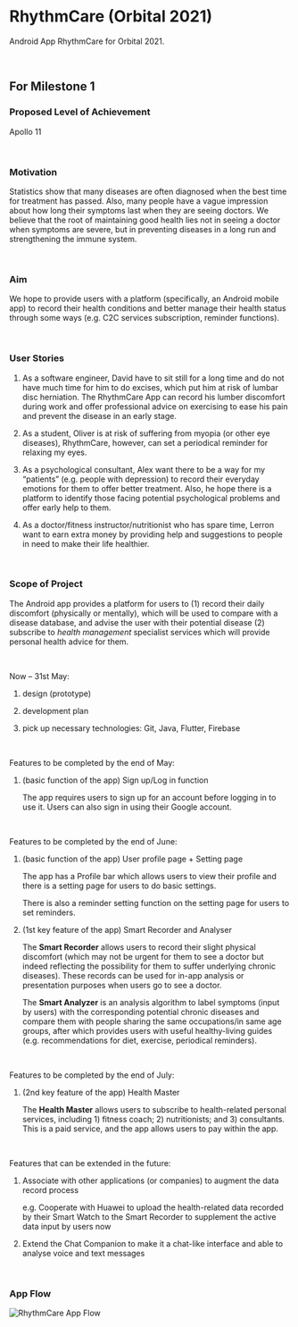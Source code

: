 # RhythmCare (Orbital 2021)

Android App RhythmCare for Orbital 2021.

<br/>

## For Milestone 1

### Proposed Level of Achievement

Apollo 11

<br/>

### Motivation

Statistics show that many diseases are often diagnosed when the best time for treatment has passed. Also, many people have a vague impression about how long their symptoms last when they are seeing doctors. We believe that the root of maintaining good health lies not in seeing a doctor when symptoms are severe, but in preventing diseases in a long run and strengthening the immune system.

 <br/>

### Aim

We hope to provide users with a platform (specifically, an Android mobile app) to record their health conditions and better manage their health status through some ways (e.g. C2C services subscription, reminder functions).

<br/>

### User Stories

1. As a software engineer, David have to sit still for a long time and do not have much time for him to do excises, which put him at risk of lumbar disc herniation. The RhythmCare App can record his lumber discomfort during work and offer professional advice on exercising to ease his pain and prevent the disease in an early stage.

2. As a student, Oliver is at risk of suffering from myopia (or other eye diseases), RhythmCare, however, can set a periodical reminder for relaxing my eyes.

3. As a psychological consultant, Alex want there to be a way for my “patients” (e.g. people with depression) to record their everyday emotions for them to offer better treatment. Also, he hope there is a platform to identify those facing potential psychological problems and offer early help to them.

4. As a doctor/fitness instructor/nutritionist who has spare time, Lerron want to earn extra money by providing help and suggestions to people in need to make their life healthier.

<br/>

### Scope of Project

The Android app provides a platform for users to (1) record their daily discomfort (physically or mentally), which will be used to compare with a disease database, and advise the user with their potential disease (2) subscribe to *health management* specialist services which will provide personal health advice for them.

<br/>

Now – 31st May:

1. design (prototype)

2. development plan

3. pick up necessary technologies: Git, Java, Flutter, Firebase

<br/>

Features to be completed by the end of May:

1. (basic function of the app) Sign up/Log in function

   The app requires users to sign up for an account before logging in to use it. Users can also sign in using their Google account.

<br/>

Features to be completed by the end of June:

1. (basic function of the app) User profile page + Setting page

   The app has a Profile bar which allows users to view their profile and there is a setting page for users to do basic settings.

   There is also a reminder setting function on the setting page for users to set reminders.

2. (1st key feature of the app) Smart Recorder and Analyser

   The **Smart Recorder** allows users to record their slight physical discomfort (which may not be urgent for them to see a doctor but indeed reflecting the possibility for them to suffer underlying chronic diseases). These records can be used for in-app analysis or presentation purposes when users go to see a doctor.

   The **Smart Analyzer** is an analysis algorithm to label symptoms (input by users) with the corresponding potential chronic diseases and compare them with people sharing the same occupations/in same age groups, after which provides users with useful healthy-living guides (e.g. recommendations for diet, exercise, periodical reminders).

<br/>

Features to be completed by the end of July:

1. (2nd key feature of the app) Health Master

   The **Health Master** allows users to subscribe to health-related personal services, including 1) fitness coach; 2) nutritionists; and 3) consultants. This is a paid service, and the app allows users to pay within the app.

<br/>

Features that can be extended in the future:

1. Associate with other applications (or companies) to augment the data record process

   e.g. Cooperate with Huawei to upload the health-related data recorded by their Smart Watch to the Smart Recorder to supplement the active data input by users now

2. Extend the Chat Companion to make it a chat-like interface and able to analyse voice and text messages

<br/>

### App Flow
![RhythmCare App Flow](https://github.com/alextang809/RhyCare/blob/main/pictures/RhythmCare%20App%20Flow.jpg)
<br/>
